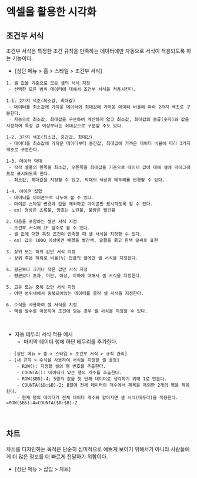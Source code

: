 # 엑셀을 활용한 시각화

## 조건부 서식

조건부 서식은 특정한 조건 규칙을 만족하는 데이터에만 자동으로 서식이 적용되도록 하는 기능이다.  
 - [상단 메뉴 > 홈 > 스타일 > 조건부 서식]

```
1. 셀 값을 기준으로 모든 셀의 서식 지정
 - 선택한 모든 범위 데이터에 대해서 조건부 서식을 적용시킨다.

1-1. 2가지 색조(최소값, 최대값)
 - 데이터를 최소값에 가까운 데이터와 최대값에 가까운 데이터 비율에 따라 2가지 색조로 구분한다.
 - 자동으로 최소값, 최대값을 구분하여 계산하지 않고 최소값, 최대값의 종류(숫자)와 값을 지정하여 특정 값 이상부터는 최대값으로 구분할 수도 있다.

1-2. 3가지 색조(최소값, 중간값, 최대값)
 - 데이터를 최소값에 가까운 데이터부터 중간값, 최대값에 가까운 데이터 비율에 따라 3가지 색조로 구분한다.

1-3. 데이터 막대
 - 각각 셀들의 왼쪽을 최소값, 오른쪽을 최대값을 기준으로 데이터 값에 대해 셀에 막대그래프로 표시되도록 한다.
 - 최소값, 최대값을 지정할 수 있고, 막대의 색상과 테두리를 변경할 수 있다.

1-4. 아이콘 집합
 - 데이터를 아이콘으로 나누어 볼 수 있다.
 - 아이콘 스타일 변경과 값을 제외하고 아이콘만 표시하도록 할 수 있다.
 - ex) 정상은 초록불, 양호는 노란불, 불량은 빨간불

2. 다음을 포함하는 셀만 서식 지정
 - 조건부 서식에 IF 함수로 볼 수 있다.
 - 셀 값에 대한 특정 조건이 만족할 때 셀 서식을 지정할 수 있다.
 - ex) 값이 1000 이상이면 배경을 빨간색, 글꼴을 굵고 흰색 글씨로 표현

3. 상위 또는 하위 값만 서식 지정
 - 상위 혹은 하위로 비율(%) 만큼의 셀에만 셀 서식을 지정한다.

4. 평균보다 크거나 작은 값만 서식 지정
 - 평균보다 초과, 미만, 이상, 이하에 대해서 셀 서식을 지정한다.

5. 고유 또는 중복 값만 서식 지정
 - 어떤 범위내에서 중복되어있는 데이터를 골라 셀 서식을 지정한다.

6. 수식을 사용하여 셀 서식을 지정
 - 엑셀 함수를 이용하여 조건에 맞는 경우 셀 서식을 지정할 수 있다.
```

<br/>

 - 자동 테두리 서식 적용 예시
    - 마지막 데이터 행에 하단 테두리를 추가한다.
```
 - [상단 메뉴 > 홈 > 스타일 > 조건부 서식 > 규칙 관리]
 - [새 규칙 > 수식을 사용하여 서식을 지정할 셀 결정]
    - ROW(): 지정할 셀의 행 번호를 추출한다.
    - COUNTA(): 데이터가 있는 행의 개수를 추출한다.
    - ROW($B5)-4: 5행의 값을 첫 번째 데이터로 생각하기 위해 1로 만든다.
    - COUNTA($B:$B)-2: B열에 전체 데이터의 개수에서 제목을 제외한 2개의 행을 제외한다.
    - 현재 행의 데이터가 전체 데이터 개수와 같아지면 셀 서식(테두리)을 적용한다.
=ROW($B5)-4=COUNTA($B:$B)-2
```

<br/>

## 차트

차트를 디자인하는 목적은 단순히 심미적으로 예쁘게 보이기 위해서가 아니라 사람들에게 더 많은 정보를 더 빠르게 전달하기 위함이다.  
 - [상단 메뉴 > 삽입 > 차트]

